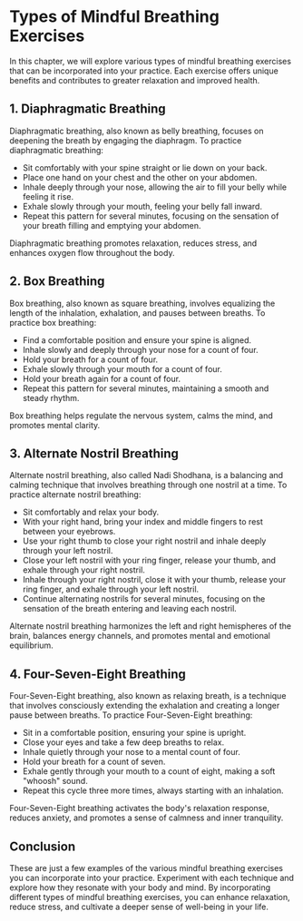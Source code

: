 Types of Mindful Breathing Exercises
===============================================

In this chapter, we will explore various types of mindful breathing exercises that can be incorporated into your practice. Each exercise offers unique benefits and contributes to greater relaxation and improved health.

1\. Diaphragmatic Breathing
--------------------------

Diaphragmatic breathing, also known as belly breathing, focuses on deepening the breath by engaging the diaphragm. To practice diaphragmatic breathing:

* Sit comfortably with your spine straight or lie down on your back.
* Place one hand on your chest and the other on your abdomen.
* Inhale deeply through your nose, allowing the air to fill your belly while feeling it rise.
* Exhale slowly through your mouth, feeling your belly fall inward.
* Repeat this pattern for several minutes, focusing on the sensation of your breath filling and emptying your abdomen.

Diaphragmatic breathing promotes relaxation, reduces stress, and enhances oxygen flow throughout the body.

2\. Box Breathing
----------------

Box breathing, also known as square breathing, involves equalizing the length of the inhalation, exhalation, and pauses between breaths. To practice box breathing:

* Find a comfortable position and ensure your spine is aligned.
* Inhale slowly and deeply through your nose for a count of four.
* Hold your breath for a count of four.
* Exhale slowly through your mouth for a count of four.
* Hold your breath again for a count of four.
* Repeat this pattern for several minutes, maintaining a smooth and steady rhythm.

Box breathing helps regulate the nervous system, calms the mind, and promotes mental clarity.

3\. Alternate Nostril Breathing
------------------------------

Alternate nostril breathing, also called Nadi Shodhana, is a balancing and calming technique that involves breathing through one nostril at a time. To practice alternate nostril breathing:

* Sit comfortably and relax your body.
* With your right hand, bring your index and middle fingers to rest between your eyebrows.
* Use your right thumb to close your right nostril and inhale deeply through your left nostril.
* Close your left nostril with your ring finger, release your thumb, and exhale through your right nostril.
* Inhale through your right nostril, close it with your thumb, release your ring finger, and exhale through your left nostril.
* Continue alternating nostrils for several minutes, focusing on the sensation of the breath entering and leaving each nostril.

Alternate nostril breathing harmonizes the left and right hemispheres of the brain, balances energy channels, and promotes mental and emotional equilibrium.

4\. Four-Seven-Eight Breathing
-----------------------------

Four-Seven-Eight breathing, also known as relaxing breath, is a technique that involves consciously extending the exhalation and creating a longer pause between breaths. To practice Four-Seven-Eight breathing:

* Sit in a comfortable position, ensuring your spine is upright.
* Close your eyes and take a few deep breaths to relax.
* Inhale quietly through your nose to a mental count of four.
* Hold your breath for a count of seven.
* Exhale gently through your mouth to a count of eight, making a soft "whoosh" sound.
* Repeat this cycle three more times, always starting with an inhalation.

Four-Seven-Eight breathing activates the body's relaxation response, reduces anxiety, and promotes a sense of calmness and inner tranquility.

Conclusion
----------

These are just a few examples of the various mindful breathing exercises you can incorporate into your practice. Experiment with each technique and explore how they resonate with your body and mind. By incorporating different types of mindful breathing exercises, you can enhance relaxation, reduce stress, and cultivate a deeper sense of well-being in your life.
